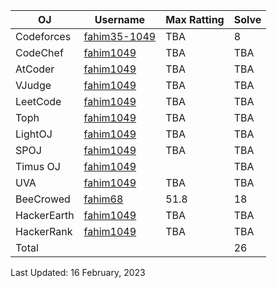 | OJ | Username | Max Ratting | Solve |
| -- | -------- | ----------- | ----- |
| Codeforces | [fahim35-1049](https://codeforces.com/profile/fahim35-1049)| TBA | 8 |
| CodeChef | [fahim1049]() | TBA | TBA |
| AtCoder | [fahim1049]() | TBA | TBA |
| VJudge | [fahim1049]() | TBA | TBA |
| LeetCode | [fahim1049]() | TBA | TBA |
| Toph | [fahim1049]() | TBA | TBA |
| LightOJ | [fahim1049]() | TBA | TBA |
| SPOJ | [fahim1049]() | TBA | TBA |  
| Timus OJ | [fahim1049]() |  | TBA |
| UVA | [fahim1049]() | TBA | TBA |
| BeeCrowed | [fahim68](https://www.beecrowd.com.br/judge/en/profile/639982) | 51.8 | 18 | 
| HackerEarth | [fahim1049]() | TBA | TBA |
| HackerRank | [fahim1049]() | TBA | TBA |
| Total |  |  | 26 |

Last Updated: 16 February, 2023

